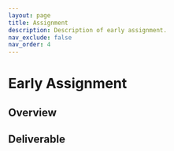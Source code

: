 ```yaml
---
layout: page
title: Assignment
description: Description of early assignment.
nav_exclude: false
nav_order: 4
---
```


# Early Assignment

## Overview

<!-- Introduction to prompting/chaining: pick a task, pick a model(s), generate single/chained-prompts, maybe analyze in Meerkat -->

## Deliverable